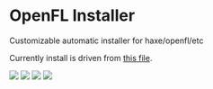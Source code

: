 OpenFL Installer
================================
Customizable automatic installer for haxe/openfl/etc

Currently install is driven from <a href="https://github.com/ianharrigan/openfl-installer/blob/master/assets/data/install.json">this file</a>.

<img src="https://raw.github.com/ianharrigan/openfl-installer/master/docs/screenshots/1.jpg" />
<img src="https://raw.github.com/ianharrigan/openfl-installer/master/docs/screenshots/2.jpg" />
<img src="https://raw.github.com/ianharrigan/openfl-installer/master/docs/screenshots/3.jpg" />
<img src="https://raw.github.com/ianharrigan/openfl-installer/master/docs/screenshots/4.jpg" />

